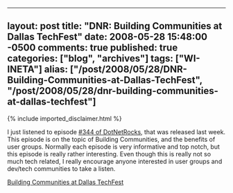   ---
  layout: post
  title: "DNR: Building Communities at Dallas TechFest"
  date: 2008-05-28 15:48:00 -0500
  comments: true
  published: true
  categories: ["blog", "archives"]
  tags: ["WI-INETA"]
  alias: ["/post/2008/05/28/DNR-Building-Communities-at-Dallas-TechFest", "/post/2008/05/28/dnr-building-communities-at-dallas-techfest"]
  ---
<!-- more -->
{% include imported_disclaimer.html %}
<p>I just listened to episode <a href="http://www.dotnetrocks.com/default.aspx?showNum=344">#344 of DotNetRocks</a>, that was released last week. This episode is on the topic of Building Communities, and the benefits of user groups. Normally each episode is very informative and top notch, but this episode is really rather interesting. Even though this is really not so much tech related, I really encourage anyone interested in user groups and dev/tech communities to take a listen.</p>
<p><a href="http://www.dotnetrocks.com/default.aspx?showNum=344">Building Communities at Dallas TechFest</a></p>
